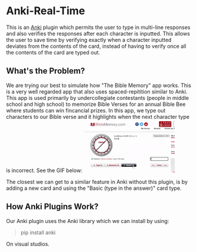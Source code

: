 # Anki-Real-Time
This is an [Anki](https://apps.ankiweb.net/) plugin which permits the user to type in multi-line responses and also verifies the responses after each character is inputted. This allows the user to save time by verifying exactly when a character inputted deviates from the contents of the card, instead of having to verify once all the contents of the card are typed out.

## What's the Problem?
We are trying our best to simulate how "The Bible Memory" app works. This is a very well regarded app that also uses spaced-repitition similar to Anki. This app is used primarily by undercollegiate contestants (people in middle school and high school) to memorize Bible Verses for an annual Bible Bee where students can win fincancial prizes. In this app, we type out characters to our Bible verse and it highlights when the next character type is incorrect. See the GIF below:
![Bible Memory Example](readme_images/Bible%20Memory%20Example.gif)

The closest we can get to a similar feature in Anki without this plugin, is by adding a new card and using the "Basic (type in the answer)" card type.

## How Anki Plugins Work?
Our Anki plugin uses the Anki library which we can install by using:
> pip install anki

On visual studios.
